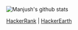 ![Manjush's github stats](https://github-readme-stats.vercel.app/api?username=manjushsh&show_icons=true&theme=dark)

[HackerRank](https://www.hackerrank.com/manjushsh) | [HackerEarth](https://www.hackerearth.com/@manjushsh)
